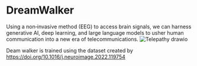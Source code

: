 # DreamWalker
Using a non‐invasive method (EEG) to access brain signals, we can harness generative AI, deep learning, and large language models to usher human communication into a new era of telecommunications.
![Telepathy drawio](https://github.com/user-attachments/assets/0d18038b-8364-4d11-83b1-c3d4c1339721)

Deam walker is trained using the dataset created by https://doi.org/10.1016/j.neuroimage.2022.119754


